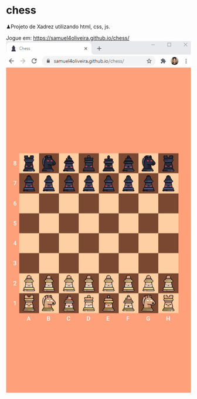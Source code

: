 # chess

♟Projeto de Xadrez utilizando html, css, js.

Jogue em: https://samuel4oliveira.github.io/chess/
![Chess Board Example](example/example.gif)
